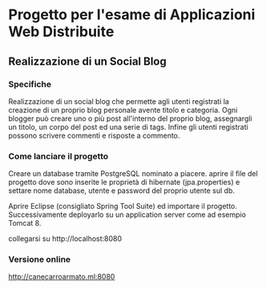 # Progetto per l'esame di Applicazioni Web Distribuite #

## Realizzazione di un Social Blog ##

### Specifiche ###

Realizzazione di un social blog che permette agli utenti registrati la 
creazione di un proprio blog personale avente titolo e categoria.
Ogni blogger può creare uno o più post all'interno del proprio blog, assegnargli un titolo,
un corpo del post ed una serie di tags.
Infine gli utenti registrati possono scrivere commenti e risposte a commento.

### Come lanciare il progetto ###

Creare un database tramite PostgreSQL nominato a piacere.
aprire il file del progetto dove sono inserite le proprietà di hibernate (jpa.properties) e settare 
nome database, utente e password del proprio utente sul db.

Aprire Eclipse (consigliato Spring Tool Suite) ed importare il progetto.
Successivamente deployarlo su un application server come ad esempio Tomcat 8.

collegarsi su http://localhost:8080

### Versione online ###

http://canecarroarmato.ml:8080
